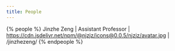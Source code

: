 ```yaml
---
title: People
---
```


{% people %}
Jinzhe Zeng | Assistant Professor | https://cdn.jsdelivr.net/npm/@njzjz/icons@0.0.5/njzjz/avatar.jpg | /jinzhezeng/
{% endpeople %}
